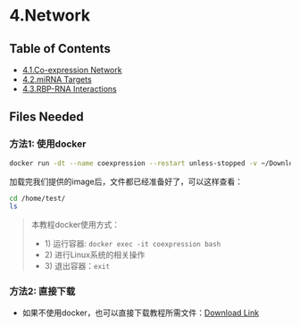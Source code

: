# 4.Network

## Table of Contents

* [4.1.Co-expression Network](co_expression.md)
* [4.2.miRNA Targets](4.2.mirna-targets.md)
* [4.3.RBP-RNA Interactions](rbp_interaction.md)

## Files Needed

### 方法1: 使用docker

```sh
docker run -dt --name coexpression --restart unless-stopped -v ~/Downloads/data:/data gangxu/coexpression:1.3 
```

加载完我们提供的image后，文件都已经准备好了，可以这样查看：

```bash
cd /home/test/
ls
```

> 本教程docker使用方式：
>
> * 1\) 运行容器:  `docker exec -it coexpression bash`
> * 2\) 进行Linux系统的相关操作
> * 3\) 退出容器：`exit`

### 方法2: 直接下载

* 如果不使用docker，也可以直接下载教程所需文件：[Download Link](https://github.com/lulab/teaching_book/tree/master/files/PART_III/4.network)


